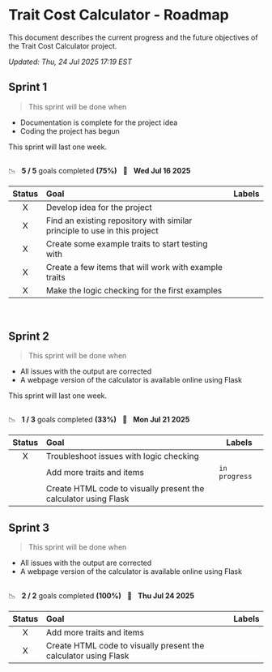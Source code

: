 # Trait Cost Calculator - Roadmap

This document describes the current progress and the future objectives of the Trait Cost Calculator project.

*Updated: Thu, 24 Jul 2025 17:19 EST*

## Sprint 1

> This sprint will be done when 
* Documentation is complete for the project idea
* Coding the project has begun

This sprint will last one week.
##

📉 &nbsp;&nbsp;**5 / 5** goals completed **(75%)** &nbsp;&nbsp;📅 &nbsp;&nbsp;**Wed Jul 16 2025**

| Status | Goal | Labels |
| :---: | :--- | --- |
| Ⅹ | Develop idea for the project | |
| Ⅹ | Find an existing repository with similar principle to use in this project | |
| Ⅹ | Create some example traits to start testing with | |
| Ⅹ | Create a few items that will work with example traits | |
| Ⅹ | Make the logic checking for the first examples | |

&nbsp;
## Sprint 2

> This sprint will be done when 
* All issues with the output are corrected
* A webpage version of the calculator is available online using Flask

This sprint will last one week.
##

📉 &nbsp;&nbsp;**1 / 3** goals completed **(33%)** &nbsp;&nbsp;📅 &nbsp;&nbsp;**Mon Jul 21 2025**

| Status | Goal | Labels |
| :---: | :--- | --- |
| Ⅹ | Troubleshoot issues with logic checking | |
| | Add more traits and items | `in progress` |
| | Create HTML code to visually present the calculator using Flask | |

## Sprint 3

> This sprint will be done when 
* All issues with the output are corrected
* A webpage version of the calculator is available online using Flask

##

📉 &nbsp;&nbsp;**2 / 2** goals completed **(100%)** &nbsp;&nbsp;📅 &nbsp;&nbsp;**Thu Jul 24 2025**

| Status | Goal | Labels |
| :---: | :--- | --- |
| Ⅹ | Add more traits and items | |
| Ⅹ | Create HTML code to visually present the calculator using Flask | |